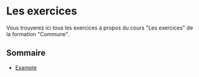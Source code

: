 # Les exercices

Vous trouverez ici tous les exercices à propos du cours "Les exercices" de la formation "Commune".

## Sommaire

- [Example](example/README.md)
